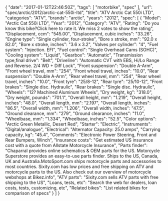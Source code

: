 {
    "date": "2017-01-12T22:46:50Z",
    "tags": [
        "motorbike",
        "spec"
    ],
    "url": "spec\/arctic\/2012\/arctic-cat-550i-ltd",
    "title": "ATV Arctic Cat 550i LTD",
    "categories": "ATV",
    "brands": "arctic",
    "years": "2012",
    "spec": [
        {
            "Model": "Arctic Cat 550i LTD",
            "Year": "2012",
            "Category": "ATV",
            "Rating": "Do you know this bike?Click here to rate it. We miss 2 votes to show the rating",
            "Displacement, ccm": "545.00",
            "Displacement, cubic inches": "33.26",
            "Engine type": "Single cylinder, four-stroke",
            "Bore x stroke, mm": "92.0 x 82.0",
            "Bore x stroke, inches": "3.6 x 3.2",
            "Valves per cylinder": "4",
            "Fuel system": "Injection. EFI",
            "Fuel control": "Single Overhead Cams (SOHC)",
            "Cooling system": "Liquid",
            "Gearbox": "Automatic",
            "Transmission type,final drive": "Belt",
            "Driveline": "Automatic CVT with EBS, Hi\/Lo Range and Reverse. 2\/4 WD + Diff Lock",
            "Front suspension": "Double A-Arm",
            "Front wheel travel, mm": "254",
            "Front wheel travel, inches": "10.0",
            "Rear suspension": "Double A-Arm",
            "Rear wheel travel, mm": "254",
            "Rear wheel travel, inches": "10.0",
            "Front tyre": "25\/8-12",
            "Rear tyre": "25\/10-12",
            "Front brakes": "Single disc. Hydraulic",
            "Rear brakes": "Single disc. Hydraulic",
            "Wheels": "12? Machined Aluminum Wheels",
            "Dry weight, kg": "318.0",
            "Dry weight, pounds": "701.1",
            "Overall height, mm": "1.219",
            "Overall height, inches": "48.0",
            "Overall length, mm": "2.197",
            "Overall length, inches": "86.5",
            "Overall width, mm": "1.206",
            "Overall width, inches": "47.5",
            "Ground clearance, mm": "279",
            "Ground clearance, inches": "11.0",
            "Wheelbase, mm": "1.334",
            "Wheelbase, inches": "52.5",
            "Color options": "Arctic Green Metallic, Desert Red",
            "Starter": "Electric",
            "Instruments": "Digital\/analogue",
            "Electrical": "Alternator Capacity: 25.0 amps",
            "Carrying capacity, kg": "45.4",
            "Comments": "Electronic Power Steering, Front  and  Rear Bumpers, Winch",
            "Insurance costs": "Get estimated US insurance cost with a quote from Allstate Motorcycle Insurance",
            "Parts finder": "Chaparral provides online schematics & OEM parts for the US.   Motorcycle Superstore provides an easy-to-use parts finder. Ships to the US, Canada, UK and Australia.MotoSport.com ships motorcycle parts and accessories to most countries.    Sixity.com has low prices and free shipping on ATV and motorcycle parts to the US. Also check out our overview of motorcycle webshops at Bikez.info",
            "ATV parts": "Sixity.com sells ATV parts with free shipping to the US",
            "Loans, tests, etc": "Search the web for dealers, loan costs, tests, customizing, etc",
            "Related bikes": "List related bikes for comparison of specs"
        }
    ]
}